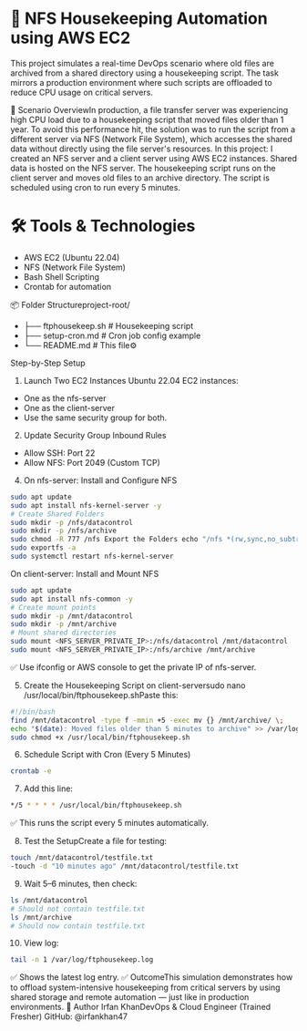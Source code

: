 # 📁 NFS Housekeeping Automation using AWS EC2
This project simulates a real-time DevOps scenario where old files are archived from a shared directory using a housekeeping script. The task mirrors a production environment where such scripts are offloaded to reduce CPU usage on critical servers.

🧠 Scenario OverviewIn production, a file transfer server was experiencing high CPU load due to a housekeeping script that moved files older than 1 year. To avoid this performance hit, the solution was to run the script from a different server via NFS (Network File System), which accesses the shared data without directly using the file server's resources.
In this project:
I created an NFS server and a client server using AWS EC2 instances.
Shared data is hosted on the NFS server.
The housekeeping script runs on the client server and moves old files to an archive directory.
The script is scheduled using cron to run every 5 minutes.

# 🛠️ Tools & Technologies
- AWS EC2 (Ubuntu 22.04)
- NFS (Network File System)
- Bash Shell Scripting
- Crontab for automation

📦 Folder Structureproject-root/
- ├── ftphousekeep.sh         # Housekeeping script
- ├── setup-cron.md           # Cron job config example
- └── README.md               # This file⚙️

Step-by-Step Setup
1. Launch Two EC2 Instances Ubuntu 22.04 EC2 instances:

- One as the nfs-server
- One as the client-server
- Use the same security group for both.

2. Update Security Group Inbound Rules
- Allow SSH: Port 22
- Allow NFS: Port 2049 (Custom TCP)

4. On nfs-server:
Install and Configure NFS

```bash
sudo apt update
sudo apt install nfs-kernel-server -y
# Create Shared Folders
sudo mkdir -p /nfs/datacontrol
sudo mkdir -p /nfs/archive
sudo chmod -R 777 /nfs Export the Folders echo "/nfs *(rw,sync,no_subtree_check,no_root_squash)" | sudo tee -a /etc/exports
sudo exportfs -a
sudo systemctl restart nfs-kernel-server
```
On client-server:
Install and Mount NFS
```bash
sudo apt update
sudo apt install nfs-common -y
# Create mount points
sudo mkdir -p /mnt/datacontrol
sudo mkdir -p /mnt/archive
# Mount shared directories
sudo mount <NFS_SERVER_PRIVATE_IP>:/nfs/datacontrol /mnt/datacontrol
sudo mount <NFS_SERVER_PRIVATE_IP>:/nfs/archive /mnt/archive
```
✅ Use ifconfig or AWS console to get the private IP of nfs-server.

5. Create the Housekeeping Script on client-serversudo nano /usr/local/bin/ftphousekeep.shPaste this:
```bash
#!/bin/bash
find /mnt/datacontrol -type f -mmin +5 -exec mv {} /mnt/archive/ \;
echo "$(date): Moved files older than 5 minutes to archive" >> /var/log/ftphousekeep.logThen:
sudo chmod +x /usr/local/bin/ftphousekeep.sh
```
6. Schedule Script with Cron (Every 5 Minutes)
```bash
crontab -e
```
7. Add this line:
```bash
*/5 * * * * /usr/local/bin/ftphousekeep.sh
```
✅ This runs the script every 5 minutes automatically.

8. Test the SetupCreate a file for testing:
```bash
touch /mnt/datacontrol/testfile.txt
-touch -d "10 minutes ago" /mnt/datacontrol/testfile.txt
```
9. Wait 5–6 minutes,
then check:
```bash
ls /mnt/datacontrol
# Should not contain testfile.txt
ls /mnt/archive
# Should now contain testfile.txt
```
10. View log:
```bash
tail -n 1 /var/log/ftphousekeep.log
```

✅ Shows the latest log entry.
✅ OutcomeThis simulation demonstrates how to offload system-intensive housekeeping from critical servers by using shared storage and remote automation — just like in production environments.
👤 Author
Irfan KhanDevOps & Cloud Engineer
(Trained Fresher)
GitHub: @irfankhan47
